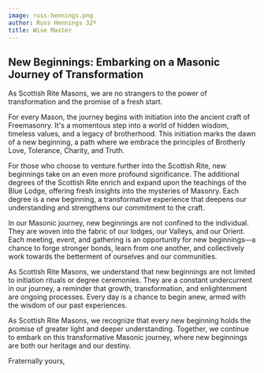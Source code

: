 ```yaml
---
image: russ-hennings.png
author: Russ Hennings 32º
title: Wise Master
---
```


## New Beginnings: Embarking on a Masonic Journey of Transformation
 
As Scottish Rite Masons, we are no strangers to the power of transformation and the promise of a fresh start.
 
For every Mason, the journey begins with initiation into the ancient craft of Freemasonry. It's a momentous step into a world of hidden wisdom, timeless values, and a legacy of brotherhood. This initiation marks the dawn of a new beginning, a path where we embrace the principles of Brotherly Love, Tolerance, Charity, and Truth.
 
For those who choose to venture further into the Scottish Rite, new beginnings take on an even more profound significance. The additional degrees of the Scottish Rite enrich and expand upon the teachings of the Blue Lodge, offering fresh insights into the mysteries of Masonry. Each degree is a new beginning, a transformative experience that deepens our understanding and strengthens our commitment to the craft.
 
In our Masonic journey, new beginnings are not confined to the individual. They are woven into the fabric of our lodges, our Valleys, and our Orient. Each meeting, event, and gathering is an opportunity for new beginnings—a chance to forge stronger bonds, learn from one another, and collectively work towards the betterment of ourselves and our communities.
 
As Scottish Rite Masons, we understand that new beginnings are not limited to initiation rituals or degree ceremonies. They are a constant undercurrent in our journey, a reminder that growth, transformation, and enlightenment are ongoing processes. Every day is a chance to begin anew, armed with the wisdom of our past experiences.
 
As Scottish Rite Masons, we recognize that every new beginning holds the promise of greater light and deeper understanding. Together, we continue to embark on this transformative Masonic journey, where new beginnings are both our heritage and our destiny.
 
Fraternally yours,

